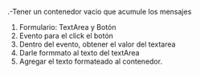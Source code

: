 .-Tener un contenedor vacio que acumule los mensajes
1. Formulario: TextArea y Botón
2. Evento para el click el botón
3. Dentro del evento, obtener el valor del textarea
4. Darle formmato al texto del textArea
5. Agregar el texto formateado al contenedor.